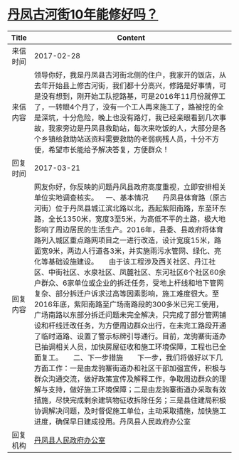 # <a href="http://www.shangluo.gov.cn/zmhd/ldxxxx.jsp?urltype=leadermail.LeaderMailContentUrl&wbtreeid=1112&leadermailid=4012">丹凤古河街10年能修好吗？</a>
|Title|Content|
|:---:|---|
|来信时间|2017-02-28|
|来信内容|领导你好，我是丹凤县古河街北侧的住户，我家开的饭店，从去年开始县上修古河街，我们都十分高兴，修路是好事情，可是没有想到，刚开始工队挖路基，可是2016年11月份就停工了，一转眼4个月了，没有一个工人再来施工了，路被挖的全是深坑，十分危险，晚上也没有路灯，我已经亲眼看到几次事故，我家旁边是丹凤县救助站，每次来吃饭的人，大部分是各个乡镇给救助站送资料需要救助的老弱病残人员，十分不方便，希望市长能给予解决答复，方便群众！|
|回复时间|2017-03-21|
|回复内容|网友你好，你反映的问题丹凤县政府高度重视，立即安排相关单位实地调查核实。    一、基本情况　　丹凤县体育路（原古河街）位于丹凤县城江滨北路以北，西起紫阳南路，东至环东路，全长1350米，宽度3至5米，为高低不平的土路，极大地影响了周边居民的生活生产。2016年，县委、县政府将体育路列入城区重点路网项目之一进行改造，设计宽度15米，路面宽9米，两边人行道各3米，并实施雨污水管网、绿化、亮化等基础设施建设。　　由于该工程涉及西关社区、丹江社区、中街社区、水泉社区、凤麓社区、东河社区6个社区60余户群众、6家单位或企业的拆迁任务，受地上杆线和地下管网复杂、部分拆迁户诉求过高等因素影响，施工难度很大。至2016年底，紫阳南路至广场南路段的300多米已完工使用，广场南路以东部分拆迁问题未完全解决，只完成了部分管网铺设和杆线迁改任务，为方便周边群众出行，在未完工路段开通了临时道路、设置了警示标牌引导通行。目前，龙驹寨街道办已抽调相关人员，加快房屋征收和施工环境保障，工程也已全面复工。　　二、下一步措施　　下一步，我们将做好以下几方面工作：一是由龙驹寨街道办和社区干部加强宣传，积极与群众沟通交流，做好政策宣传及解释工作，争取周边群众的理解与支持，做好施工环境保障；二是由龙驹寨街道办采取有效措施，尽快完成剩余建筑物征收拆除任务；三是县住建局积极协调解决问题，及时督促施工单位，主动采取措施，加快施工进度，确保早日建成投用。丹凤县人民政府办公室|
|回复机构|<a href="../../categories/agencies/丹凤县人民政府办公室.md">丹凤县人民政府办公室</a>|
